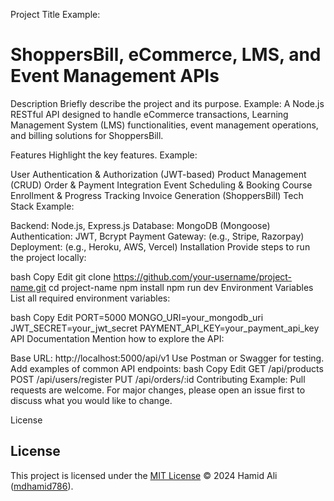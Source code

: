 Project Title
Example:
# ShoppersBill, eCommerce, LMS, and Event Management APIs

Description
Briefly describe the project and its purpose.
Example:
A Node.js RESTful API designed to handle eCommerce transactions, Learning Management System (LMS) functionalities, event management operations, and billing solutions for ShoppersBill.

Features
Highlight the key features.
Example:

User Authentication & Authorization (JWT-based)
Product Management (CRUD)
Order & Payment Integration
Event Scheduling & Booking
Course Enrollment & Progress Tracking
Invoice Generation (ShoppersBill)
Tech Stack
Example:

Backend: Node.js, Express.js
Database: MongoDB (Mongoose)
Authentication: JWT, Bcrypt
Payment Gateway: (e.g., Stripe, Razorpay)
Deployment: (e.g., Heroku, AWS, Vercel)
Installation
Provide steps to run the project locally:

bash
Copy
Edit
git clone https://github.com/your-username/project-name.git
cd project-name
npm install
npm run dev
Environment Variables
List all required environment variables:

bash
Copy
Edit
PORT=5000
MONGO_URI=your_mongodb_uri
JWT_SECRET=your_jwt_secret
PAYMENT_API_KEY=your_payment_api_key
API Documentation
Mention how to explore the API:

Base URL: http://localhost:5000/api/v1
Use Postman or Swagger for testing.
Add examples of common API endpoints:
bash
Copy
Edit
GET /api/products
POST /api/users/register
PUT /api/orders/:id
Contributing
Example:
Pull requests are welcome. For major changes, please open an issue first to discuss what you would like to change.

License
## License
This project is licensed under the [MIT License](LICENSE) © 2024 Hamid Ali ([mdhamid786](https://github.com/mdhamid786)).
